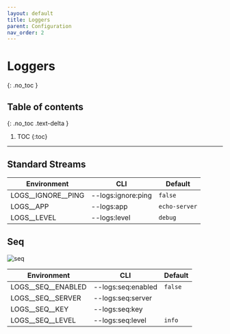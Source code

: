 ```yaml
---
layout: default
title: Loggers
parent: Configuration
nav_order: 2
---
```


# Loggers
{: .no_toc }

## Table of contents
{: .no_toc .text-delta }

1. TOC
{:toc}

---

## Standard Streams

| Environment                        | CLI                                | Default            |
|------------------------------------|------------------------------------|--------------------|
| LOGS__IGNORE__PING                 | --logs:ignore:ping                 | `false`            |
| LOGS__APP                          | --logs:app                         | `echo-server`      |
| LOGS__LEVEL                        | --logs:level                       | `debug`            |

## Seq

![seq](/assets/images/seq.png)

| Environment                        | CLI                                | Default            |
|------------------------------------|------------------------------------|--------------------|
| LOGS__SEQ__ENABLED                 | --logs:seq:enabled                 | `false`            |
| LOGS__SEQ__SERVER                  | --logs:seq:server                  | ` `                |
| LOGS__SEQ__KEY                     | --logs:seq:key                     | ` `                |
| LOGS__SEQ__LEVEL                   | --logs:seq:level                   | `info`             |
